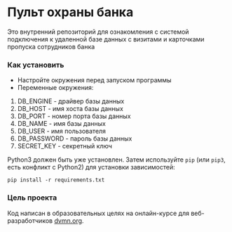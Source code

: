 # Пульт охраны банка

Это внутренний репозиторий для ознакомления с системой подключения к удаленной базе данных с визитами и карточками пропуска сотрудников банка

### Как установить

* Настройте окружения перед запуском программы
* Переменные окружения: 
1. DB_ENGINE - драйвер базы данных
2. DB_HOST - имя хоста базы данных
3. DB_PORT - номер порта базы данных
4. DB_NAME - имя базы данных
5. DB_USER - имя пользователя
6. DB_PASSWORD - пароль базы данных
7. SECRET_KEY - секретный ключ

Python3 должен быть уже установлен. 
Затем используйте `pip` (или `pip3`, есть конфликт с Python2) для установки зависимостей:
```
pip install -r requirements.txt
```

### Цель проекта

Код написан в образовательных целях на онлайн-курсе для веб-разработчиков [dvmn.org](https://dvmn.org/).
